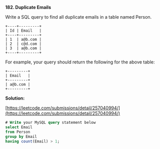 **182. Duplicate Emails**

Write a SQL query to find all duplicate emails in a table named Person.

```
+----+---------+
| Id | Email   |
+----+---------+
| 1  | a@b.com |
| 2  | c@d.com |
| 3  | a@b.com |
+----+---------+
```
For example, your query should return the following for the above table:

```
+---------+
| Email   |
+---------+
| a@b.com |
+---------+
```


**Solution:**

[https://leetcode.com/submissions/detail/257040994/](https://leetcode.com/submissions/detail/257040994/)
```SQL
# Write your MySQL query statement below
select Email
from Person
group by Email
having count(Email) > 1;
```